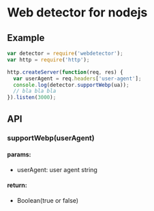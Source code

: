 # Web detector for nodejs

## Example

```javascript
var detector = require('webdetector');
var http = require('http');

http.createServer(function(req, res) {
  var userAgent = req.headers['user-agent'];
  console.log(detector.supportWebp(ua));
  // bla bla bla
}).listen(3000);
```

## API

### supportWebp(userAgent)

#### params:

- userAgent: user agent string

#### return:

- Boolean(true or false)

